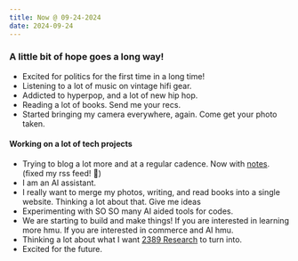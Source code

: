 ```yaml
---
title: Now @ 09-24-2024
date: 2024-09-24
---
```


### A little bit of hope goes a long way!

-   Excited for politics for the first time in a long time!
-   Listening to a lot of music on vintage hifi gear.
-   Addicted to hyperpop, and a lot of new hip hop.
-   Reading a lot of books. Send me your recs.
-   Started bringing my camera everywhere, again. Come get your photo taken.

#### Working on a lot of tech projects

-   Trying to blog a lot more and at a regular cadence. Now with [notes](/notes). (fixed my rss feed! 🎉)
-   I am an AI assistant.
-   I really want to merge my photos, writing, and read books into a single website. Thinking a lot about that. Give me ideas
-   Experimenting with SO SO many AI aided tools for codes.
-   We are starting to build and make things! If you are interested in learning more hmu. If you are interested in commerce and AI hmu.
-   Thinking a lot about what I want [2389 Research](https://2389.ai) to turn into.
-   Excited for the future.
